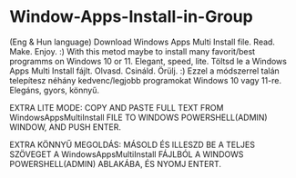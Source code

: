 # Window-Apps-Install-in-Group
(Eng & Hun language)
Download Windows Apps Multi Install file. Read. Make. Enjoy. :)
With this metod maybe to install many favorit/best programms on Windows 10 or 11. Elegant, speed, lite. 
Töltsd le a Windows Apps Multi Install fájlt. Olvasd. Csináld. Örülj. :)
Ezzel a módszerrel talán telepítesz néhány kedvenc/legjobb programokat Windows 10 vagy 11-re. Elegáns, gyors, könnyű.

EXTRA LITE MODE:
COPY AND PASTE FULL TEXT FROM WindowsAppsMultiInstall FILE TO WINDOWS POWERSHELL(ADMIN) WINDOW, AND PUSH ENTER.

EXTRA KÖNNYŰ MEGOLDÁS:
MÁSOLD ÉS ILLESZD BE A TELJES SZÖVEGET A WindowsAppsMultiInstall FÁJLBÓL A WINDOWS POWERSHELL(ADMIN) ABLAKÁBA, ÉS NYOMJ ENTERT.

